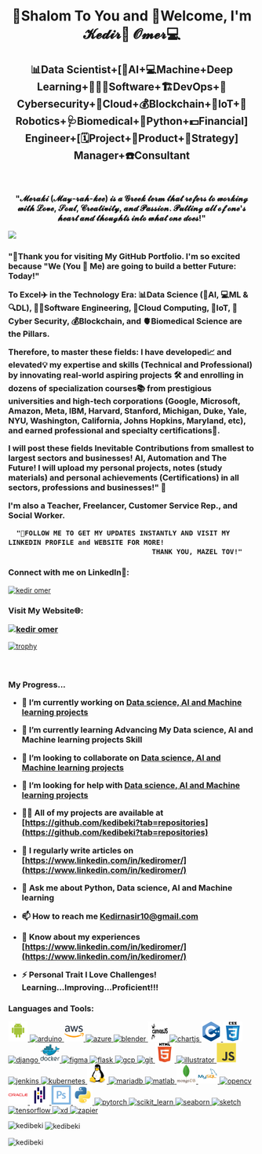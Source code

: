 <h1 align="center">👋Shalom To You and 🙏Welcome, I'm  𝓚𝓮𝓭𝓲𝓻🤖 𝓞𝓶𝓮𝓻💻</h1>
<h2 align="center">📊Data Scientist+[🧠AI+💻Machine+Deep Learning+👨🏽‍💻Software+🏗DevOps+🔐Cybersecurity+💭Cloud+💰Blockchain+🛫IoT+🤖Robotics+🩺Biomedical+🐍Python+💵Financial] Engineer+[🗓Project+🛒Product+📐Strategy] Manager+☎️Consultant</h2>

<p align="center">
<img src="https://media-exp1.licdn.com/dms/image/D4D16AQGTPtgMzHX7Jw/profile-displaybackgroundimage-shrink_350_1400/0/1665827642551?e=1672272000&v=beta&t=AkqfEZ9tsRmwlKVAxXgj098O0fIccg7Ncc4nMelXe3Q" alt=""/>
</p>

<h3 align="center">
"𝓜𝓮𝓻𝓪𝓴𝓲 (𝓜𝓪𝔂-𝓻𝓪𝓱-𝓴𝓮𝓮) 𝓲𝓼 𝓪 𝓖𝓻𝓮𝓮𝓴 𝓽𝓮𝓻𝓶 𝓽𝓱𝓪𝓽 𝓻𝓮𝓯𝓮𝓻𝓼 𝓽𝓸 𝔀𝓸𝓻𝓴𝓲𝓷𝓰 𝔀𝓲𝓽𝓱 𝓛𝓸𝓿𝓮, 𝓢𝓸𝓾𝓵, 𝓒𝓻𝓮𝓪𝓽𝓲𝓿𝓲𝓽𝔂, 𝓪𝓷𝓭 𝓟𝓪𝓼𝓼𝓲𝓸𝓷. 
 𝓟𝓾𝓽𝓽𝓲𝓷𝓰 𝓪𝓵𝓵 𝓸𝓯 𝓸𝓷𝓮'𝓼 𝓱𝓮𝓪𝓻𝓽 𝓪𝓷𝓭 𝓽𝓱𝓸𝓾𝓰𝓱𝓽𝓼 𝓲𝓷𝓽𝓸 𝔀𝓱𝓪𝓽 𝓸𝓷𝓮 𝓭𝓸𝓮𝓼!"
</h3>

![](https://komarev.com/ghpvc/?username=kedibeki&label=PROFILE+VIEWS)

<h3>
<p align="left">
"👏Thank you for visiting My GitHub Portfolio. I'm so excited because "We (You 🫶 Me) are going to build a better Future: Today!" 
 
To Excel✈️ in the Technology Era: 📊Data Science (🧠AI, 💻ML & 🔍DL), 🧑‍💻Software Engineering, 💭Cloud Computing, 🛫IoT, 🔐Cyber Security, 💰Blockchain, and 🫀Biomedical Science are the Pillars. 
 
Therefore, to master these fields: I have developed📈 and elevated💡 my expertise and skills (Technical and Professional) by innovating real-world aspiring projects 🛠 and enrolling in dozens of specialization courses📚 from prestigious universities and high-tech corporations (Google, Microsoft, Amazon, Meta, IBM, Harvard, Stanford, Michigan, Duke, Yale, NYU, Washington, California, Johns Hopkins, Maryland, etc), and earned professional and specialty certifications💎. 
 
I will post these fields Inevitable Contributions from smallest to largest sectors and businesses! AI, Automation and The Future! I will upload my personal projects, notes (study materials) and personal achievements (Certifications) in all sectors, professions and businesses!" 📝
 
I'm also a Teacher, Freelancer, Customer Service Rep., and Social Worker.
                       
      "🔔FOLLOW ME TO GET MY UPDATES INSTANTLY AND VISIT MY LINKEDIN PROFILE and WEBSITE FOR MORE!
                                       THANK YOU, MAZEL TOV!"
</p>
</h3>
 
<h3 align="left">Connect with me on LinkedIn🫴:</h3>
<p align="left">
<a href="https://www.linkedin.com/in/kediromer/" target="blank"><img align="center" src="https://raw.githubusercontent.com/rahuldkjain/github-profile-readme-generator/master/src/images/icons/Social/linked-in-alt.svg" alt="kedir omer" height="30" width="40" /></a>
</p>

<h3>

Visit My Website🌐: 
 
<p align="left">
<a href="https://kedibeki.nicepage.io" target="blank"><img align="center" src="https://i.pinimg.com/736x/aa/6e/47/aa6e47ecdd272c9bc4f9bbbf3310fef4.jpg" alt="kedir omer" height="30" width="40" /></a>

</h3>

[![trophy](https://github-profile-trophy.vercel.app/?username=kedibeki&theme=onedark)](https://github.com/kedibeki/github-profile-trophy)

<h3>
<p>

<p align="center">
<img src="https://media-exp1.licdn.com/dms/image/C4D22AQHmNnUC-LZJtQ/feedshare-shrink_1280/0/1661425510674?e=1669852800&v=beta&t=R5QNXe5p422NT4O9GzhGWPeeWG6sJxRc5QN2_PVx5gw" alt=""/>
</p>

My Progress...

- 🔭 I’m currently working on [Data science, AI and Machine learning projects](https://github.com/kedibeki?tab=repositories)

- 🌱 I’m currently learning **Advancing My Data science, AI and Machine learning projects Skill**

- 👯 I’m looking to collaborate on [Data science, AI and Machine learning projects](https://github.com/kedibeki?tab=repositories)

- 🤝 I’m looking for help with [Data science, AI and Machine learning projects](https://github.com/kedibeki?tab=repositories)

- 👨‍💻 All of my projects are available at [https://github.com/kedibeki?tab=repositories](https://github.com/kedibeki?tab=repositories)

- 📝 I regularly write articles on [https://www.linkedin.com/in/kediromer/](https://www.linkedin.com/in/kediromer/)

- 💬 Ask me about **Python, Data science, AI and Machine learning**

- 📫 How to reach me **Kedirnasir10@gmail.com**

- 📄 Know about my experiences [https://www.linkedin.com/in/kediromer/](https://www.linkedin.com/in/kediromer/)

- ⚡ Personal Trait **I Love Challenges! Learning...Improving...Proficient!!!**
</p>
</h3>

<h3 align="left">Languages and Tools:</h3>
<p align="left"> <a href="https://developer.android.com" target="_blank" rel="noreferrer"> <img src="https://raw.githubusercontent.com/devicons/devicon/master/icons/android/android-original-wordmark.svg" alt="android" width="40" height="40"/> </a> <a href="https://www.arduino.cc/" target="_blank" rel="noreferrer"> <img src="https://cdn.worldvectorlogo.com/logos/arduino-1.svg" alt="arduino" width="40" height="40"/> </a> <a href="https://aws.amazon.com" target="_blank" rel="noreferrer"> <img src="https://raw.githubusercontent.com/devicons/devicon/master/icons/amazonwebservices/amazonwebservices-original-wordmark.svg" alt="aws" width="40" height="40"/> </a> <a href="https://azure.microsoft.com/en-in/" target="_blank" rel="noreferrer"> <img src="https://www.vectorlogo.zone/logos/microsoft_azure/microsoft_azure-icon.svg" alt="azure" width="40" height="40"/> </a> <a href="https://www.blender.org/" target="_blank" rel="noreferrer"> <img src="https://download.blender.org/branding/community/blender_community_badge_white.svg" alt="blender" width="40" height="40"/> </a> <a href="https://canvasjs.com" target="_blank" rel="noreferrer"> <img src="https://raw.githubusercontent.com/Hardik0307/Hardik0307/master/assets/canvasjs-charts.svg" alt="canvasjs" width="40" height="40"/> </a> <a href="https://www.chartjs.org" target="_blank" rel="noreferrer"> <img src="https://www.chartjs.org/media/logo-title.svg" alt="chartjs" width="40" height="40"/> </a> <a href="https://www.w3schools.com/cpp/" target="_blank" rel="noreferrer"> <img src="https://raw.githubusercontent.com/devicons/devicon/master/icons/cplusplus/cplusplus-original.svg" alt="cplusplus" width="40" height="40"/> </a> <a href="https://www.w3schools.com/css/" target="_blank" rel="noreferrer"> <img src="https://raw.githubusercontent.com/devicons/devicon/master/icons/css3/css3-original-wordmark.svg" alt="css3" width="40" height="40"/> </a> <a href="https://www.djangoproject.com/" target="_blank" rel="noreferrer"> <img src="https://cdn.worldvectorlogo.com/logos/django.svg" alt="django" width="40" height="40"/> </a> <a href="https://www.docker.com/" target="_blank" rel="noreferrer"> <img src="https://raw.githubusercontent.com/devicons/devicon/master/icons/docker/docker-original-wordmark.svg" alt="docker" width="40" height="40"/> </a> <a href="https://www.figma.com/" target="_blank" rel="noreferrer"> <img src="https://www.vectorlogo.zone/logos/figma/figma-icon.svg" alt="figma" width="40" height="40"/> </a> <a href="https://flask.palletsprojects.com/" target="_blank" rel="noreferrer"> <img src="https://www.vectorlogo.zone/logos/pocoo_flask/pocoo_flask-icon.svg" alt="flask" width="40" height="40"/> </a> <a href="https://cloud.google.com" target="_blank" rel="noreferrer"> <img src="https://www.vectorlogo.zone/logos/google_cloud/google_cloud-icon.svg" alt="gcp" width="40" height="40"/> </a> <a href="https://git-scm.com/" target="_blank" rel="noreferrer"> <img src="https://www.vectorlogo.zone/logos/git-scm/git-scm-icon.svg" alt="git" width="40" height="40"/> </a> <a href="https://www.w3.org/html/" target="_blank" rel="noreferrer"> <img src="https://raw.githubusercontent.com/devicons/devicon/master/icons/html5/html5-original-wordmark.svg" alt="html5" width="40" height="40"/> </a> <a href="https://www.adobe.com/in/products/illustrator.html" target="_blank" rel="noreferrer"> <img src="https://www.vectorlogo.zone/logos/adobe_illustrator/adobe_illustrator-icon.svg" alt="illustrator" width="40" height="40"/> </a> <a href="https://developer.mozilla.org/en-US/docs/Web/JavaScript" target="_blank" rel="noreferrer"> <img src="https://raw.githubusercontent.com/devicons/devicon/master/icons/javascript/javascript-original.svg" alt="javascript" width="40" height="40"/> </a> <a href="https://www.jenkins.io" target="_blank" rel="noreferrer"> <img src="https://www.vectorlogo.zone/logos/jenkins/jenkins-icon.svg" alt="jenkins" width="40" height="40"/> </a> <a href="https://kubernetes.io" target="_blank" rel="noreferrer"> <img src="https://www.vectorlogo.zone/logos/kubernetes/kubernetes-icon.svg" alt="kubernetes" width="40" height="40"/> </a> <a href="https://www.linux.org/" target="_blank" rel="noreferrer"> <img src="https://raw.githubusercontent.com/devicons/devicon/master/icons/linux/linux-original.svg" alt="linux" width="40" height="40"/> </a> <a href="https://mariadb.org/" target="_blank" rel="noreferrer"> <img src="https://www.vectorlogo.zone/logos/mariadb/mariadb-icon.svg" alt="mariadb" width="40" height="40"/> </a> <a href="https://www.mathworks.com/" target="_blank" rel="noreferrer"> <img src="https://upload.wikimedia.org/wikipedia/commons/2/21/Matlab_Logo.png" alt="matlab" width="40" height="40"/> </a> <a href="https://www.mongodb.com/" target="_blank" rel="noreferrer"> <img src="https://raw.githubusercontent.com/devicons/devicon/master/icons/mongodb/mongodb-original-wordmark.svg" alt="mongodb" width="40" height="40"/> </a> <a href="https://www.mysql.com/" target="_blank" rel="noreferrer"> <img src="https://raw.githubusercontent.com/devicons/devicon/master/icons/mysql/mysql-original-wordmark.svg" alt="mysql" width="40" height="40"/> </a> <a href="https://opencv.org/" target="_blank" rel="noreferrer"> <img src="https://www.vectorlogo.zone/logos/opencv/opencv-icon.svg" alt="opencv" width="40" height="40"/> </a> <a href="https://www.oracle.com/" target="_blank" rel="noreferrer"> <img src="https://raw.githubusercontent.com/devicons/devicon/master/icons/oracle/oracle-original.svg" alt="oracle" width="40" height="40"/> </a> <a href="https://pandas.pydata.org/" target="_blank" rel="noreferrer"> <img src="https://raw.githubusercontent.com/devicons/devicon/2ae2a900d2f041da66e950e4d48052658d850630/icons/pandas/pandas-original.svg" alt="pandas" width="40" height="40"/> </a> <a href="https://www.photoshop.com/en" target="_blank" rel="noreferrer"> <img src="https://raw.githubusercontent.com/devicons/devicon/master/icons/photoshop/photoshop-line.svg" alt="photoshop" width="40" height="40"/> </a> <a href="https://www.python.org" target="_blank" rel="noreferrer"> <img src="https://raw.githubusercontent.com/devicons/devicon/master/icons/python/python-original.svg" alt="python" width="40" height="40"/> </a> <a href="https://pytorch.org/" target="_blank" rel="noreferrer"> <img src="https://www.vectorlogo.zone/logos/pytorch/pytorch-icon.svg" alt="pytorch" width="40" height="40"/> </a> <a href="https://scikit-learn.org/" target="_blank" rel="noreferrer"> <img src="https://upload.wikimedia.org/wikipedia/commons/0/05/Scikit_learn_logo_small.svg" alt="scikit_learn" width="40" height="40"/> </a> <a href="https://seaborn.pydata.org/" target="_blank" rel="noreferrer"> <img src="https://seaborn.pydata.org/_images/logo-mark-lightbg.svg" alt="seaborn" width="40" height="40"/> </a> <a href="https://www.sketch.com/" target="_blank" rel="noreferrer"> <img src="https://www.vectorlogo.zone/logos/sketchapp/sketchapp-icon.svg" alt="sketch" width="40" height="40"/> </a> <a href="https://www.tensorflow.org" target="_blank" rel="noreferrer"> <img src="https://www.vectorlogo.zone/logos/tensorflow/tensorflow-icon.svg" alt="tensorflow" width="40" height="40"/> </a> <a href="https://www.adobe.com/products/xd.html" target="_blank" rel="noreferrer"> <img src="https://cdn.worldvectorlogo.com/logos/adobe-xd.svg" alt="xd" width="40" height="40"/> </a> <a href="https://zapier.com" target="_blank" rel="noreferrer"> <img src="https://www.vectorlogo.zone/logos/zapier/zapier-icon.svg" alt="zapier" width="40" height="40"/> </a> </p>

<p><img align="left" src="https://github-readme-stats.vercel.app/api/top-langs?username=kedibeki&show_icons=true&locale=en&layout=compact" alt="kedibeki" /></p>

<p>&nbsp;<img align="center" src="https://github-readme-stats.vercel.app/api?username=kedibeki&show_icons=true&locale=en" alt="kedibeki" /></p>

<p><img align="center" src="https://github-readme-streak-stats.herokuapp.com/?user=kedibeki&" alt="kedibeki" /></p>
